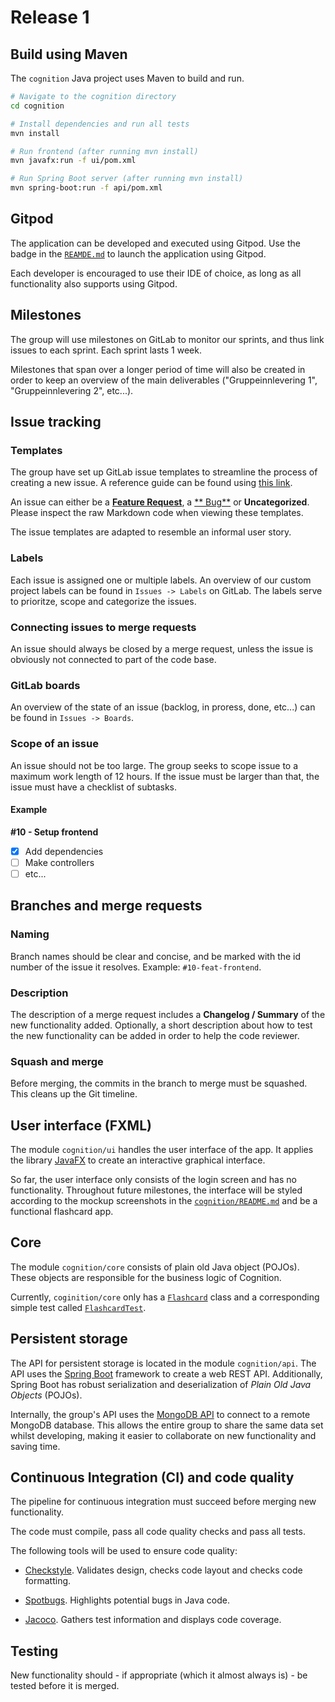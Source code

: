 # Release 1

## Build using Maven

The `cognition` Java project uses Maven to build and run.

```sh
# Navigate to the cognition directory
cd cognition

# Install dependencies and run all tests
mvn install

# Run frontend (after running mvn install)
mvn javafx:run -f ui/pom.xml

# Run Spring Boot server (after running mvn install)
mvn spring-boot:run -f api/pom.xml
```

## Gitpod

The application can be developed and executed using Gitpod. Use the badge in the [`REAMDE.md`](../../README.md) to
launch the application using Gitpod.

Each developer is encouraged to use their IDE of choice, as long as all functionality also supports using Gitpod.

## Milestones

The group will use milestones on GitLab to monitor our sprints, and thus link issues to each sprint. Each sprint lasts 1
week.

Milestones that span over a longer period of time will also be created in order to keep an overview of the main
deliverables ("Gruppeinnlevering 1", "Gruppeinnlevering 2", etc...).

## Issue tracking

### Templates

The group have set up GitLab issue templates to streamline the process of creating a new issue. A reference guide can be
found using [this link](https://docs.gitlab.com/ee/user/project/description_templates.html).

An issue can either be a [**Feature Request**](../../.gitlab/issue_templates/Feature.md), a [**
Bug**](../../.gitlab/issue_templates/Bug.md) or **Uncategorized**. Please inspect the raw Markdown code when viewing
these templates.

The issue templates are adapted to resemble an informal user story.

### Labels

Each issue is assigned one or multiple labels. An overview of our custom project labels can be found
in `Issues -> Labels` on GitLab. The labels serve to prioritze, scope and categorize the issues.

### Connecting issues to merge requests

An issue should always be closed by a merge request, unless the issue is obviously not connected to part of the code
base.

### GitLab boards

An overview of the state of an issue (backlog, in proress, done, etc...) can be found in `Issues -> Boards`.

### Scope of an issue

An issue should not be too large. The group seeks to scope issue to a maximum work length of 12 hours. If the issue must
be larger than that, the issue must have a checklist of subtasks.

#### Example

**#10 - Setup frontend**

- [x] Add dependencies
- [ ] Make controllers
- [ ] etc...

## Branches and merge requests

### Naming

Branch names should be clear and concise, and be marked with the id number of the issue it resolves.
Example: `#10-feat-frontend`.

### Description

The description of a merge request includes a **Changelog / Summary** of the new functionality added. Optionally, a
short description about how to test the new functionality can be added in order to help the code reviewer.

### Squash and merge

Before merging, the commits in the branch to merge must be squashed. This cleans up the Git timeline.

## User interface (FXML)

The module `cognition/ui` handles the user interface of the app. It applies the library [JavaFX](https://openjfx.io/) to
create an interactive graphical interface.

So far, the user interface only consists of the login screen and has no functionality. Throughout future milestones, the
interface will be styled according to the mockup screenshots in the [`cognition/README.md`](../../cognition/README.md)
and be a functional flashcard app.

## Core

The module `cognition/core` consists of plain old Java object (POJOs). These objects are responsible for the business
logic of Cognition.

Currently, `coginition/core` only has a [`Flashcard`](../../cognition/core/src/main/java/core/Flashcard.java) class and
a corresponding simple test called [`FlashcardTest`](../../cognition/core/src/test/java/core/FlashcardTest.java).

## Persistent storage

The API for persistent storage is located in the module `cognition/api`. The API uses
the [Spring Boot](https://spring.io/projects/spring-boot) framework to create a web REST API. Additionally, Spring Boot
has robust serialization and deserialization of _Plain Old Java Objects_ (POJOs).

Internally, the group's API uses the [MongoDB API](https://docs.mongodb.com/drivers/java/sync/current/) to connect to a
remote MongoDB database. This allows the entire group to share the same data set whilst developing, making it easier to
collaborate on new functionality and saving time.

## Continuous Integration (CI) and code quality

The pipeline for continuous integration must succeed before merging new functionality.

The code must compile, pass all code quality checks and pass all tests.

The following tools will be used to ensure code quality:

- [Checkstyle](https://checkstyle.sourceforge.io). Validates design, checks code layout and checks code formatting.

- [Spotbugs](https://spotbugs.github.io/). Highlights potential bugs in Java code.

- [Jacoco](https://www.jacoco.org/jacoco/). Gathers test information and displays code coverage.

## Testing

New functionality should - if appropriate (which it almost always is) - be tested before it is merged.
